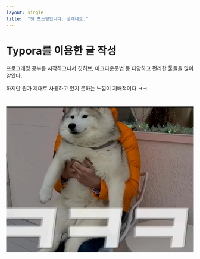 ```yaml
---
layout: single
title:  "첫 포스팅입니다. 설레네요."
---
```






# Typora를 이용한 글 작성

프로그래밍 공부를 시작하고나서 깃허브, 마크다운문법 등 다양하고 편리한 툴들을 많이 알았다.

하지만 뭔가 제대로 사용하고 있지 못하는 느낌이 지배적이다 ㅋㅋ




![허숙희](images/허숙희.png)
=======


